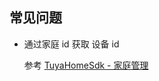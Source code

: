 ## 常见问题

- 通过家庭 id 获取 设备 id

  参考 [TuyaHomeSdk - 家庭管理](https://tuyainc.github.io/tuyasmart_home_ios_sdk_doc/zh-hans/resource/Home.html)

  

